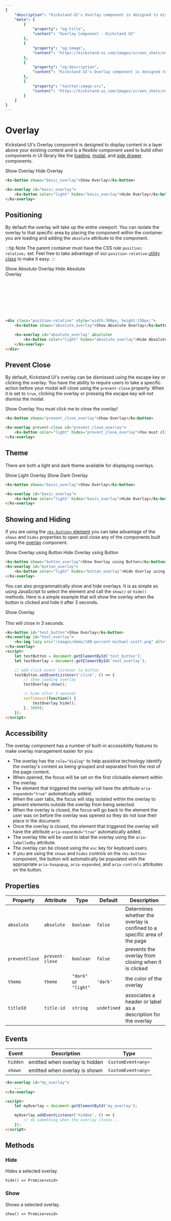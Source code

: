```yaml
---
{
    "description": "Kickstand UI's Overlay component is designed to display content in a layer above your existing content and is a flexible component used to build other components in UI library.",
    "meta": [
        {
            "property": "og:title",
            "content": "Overlay Component - Kickstand UI"
        },
        {
            "property": "og:image",
            "content": "https://kickstand-ui.com/images/screen_shots/overlay.png"
        },
        {
            "property": "og:description",
            "content": "Kickstand UI's Overlay component is designed to display content in a layer above your existing content and is a flexible component used to build other components in UI library."
        },
        {
            "property": "twitter:image:src",
            "content": "https://kickstand-ui.com/images/screen_shots/overlay.png"
        }
    ]
}
---
```


# Overlay

Kickstand UI's Overlay component is designed to display content in a layer above your existing content and is a flexible component used to build other components in UI library like the [loading](/components/loading.html), [modal](/components/modal.html), and [side drawer](/components/side-drawer.html) components.

<div class="my-xl">
    <ks-button shows="basic_overlay">Show Overlay</ks-button>
    <ks-overlay id="basic_overlay">
        <ks-button color="light" hides="basic_overlay">Hide Overlay</ks-button>
    </ks-overlay>
</div>

```html
<ks-button shows="basic_overlay">Show Overlay</ks-button>

<ks-overlay id="basic_overlay">
    <ks-button color="light" hides="basic_overlay">Hide Overlay</ks-button>
</ks-overlay>
```

## Positioning

By default the overlay will take up the entire viewport. You can isolate the overlay to that specific area by placing the component within the container you are loading and adding the `absolute` attribute to the component.

:::tip Note
The parent container must have the CSS rule `position: relative;` set. Feel free to take advantage of our `position-relative` [utility class](../utilities/position.md) to make it easy.
:::

<div class="my-xl p-xl position-relative" style="width:300px;height:150px;">
    <ks-button shows="absolute_overlay">Show Absolute Overlay</ks-button>
    <ks-overlay id="absolute_overlay" absolute>
        <ks-button color="light" hides="absolute_overlay">Hide Absolute Overlay</ks-button>
    </ks-overlay>
</div>

```html
<div class="position-relative" style="width:300px; height:150px;">
    <ks-button shows="absolute_overlay">Show Absolute Overlay</ks-button>

    <ks-overlay id="absolute_overlay" absolute>
        <ks-button color="light" hides="absolute_overlay">Hide Absolute Overlay</ks-button>
    </ks-overlay>
</div>
```

## Prevent Close

By default, Kickstand UI's overlay can be dismissed using the escape key or clicking the overlay. You have the ability to require users to take a specific action before your modal will close using the `prevent-close` property. When it is set to `true`, clicking the overlay or pressing the escape key will not dismiss the modal.

<div class="my-xl">
    <ks-button shows="prevent_close_overlay">Show Overlay</ks-button>
    <ks-overlay prevent-close id="prevent_close_overlay">
        <ks-button color="light" hides="prevent_close_overlay">You must click me to close the overlay!</ks-button>
    </ks-overlay>
</div>

```html
<ks-button shows="prevent_close_overlay">Show Overlay</ks-button>

<ks-overlay prevent-close id="prevent_close_overlay">
    <ks-button color="light" hides="prevent_close_overlay">You must click me to close the overlay!</ks-button>
</ks-overlay>
```

## Theme

There are both a light and dark theme available for displaying overlays.

<div class="my-xl">
    <ks-button shows="light_overlay">Show Light Overlay</ks-button>
    <ks-button shows="dark_overlay">Show Dark Overlay</ks-button>
    <ks-overlay theme="light" id="light_overlay">
        <ks-img style="max-width:500px;" lazy src="/images/demo/michael_scott_jesus.jpg" alt="Michael Scott dressed as Jesus" />
    </ks-overlay>
    <ks-overlay theme="dark" id="dark_overlay">
        <ks-img lazy src="/images/demo/prison_mike.jpeg" alt="Prison Mike" />
    </ks-overlay>
</div>

```html
<ks-button shows="basic_overlay">Show Overlay</ks-button>

<ks-overlay id="basic_overlay">
    <ks-button color="light" hides="basic_overlay">Hide Overlay</ks-button>
</ks-overlay>
```

## Showing and Hiding

If you are using the [`<ks-button>` element](/components/button.html) you can take advantage of the `shows` and `hides` properties to open and close any of the components built using the [overlay](/components/overlay.html) component.

<div class="my-xl display-flex">
    <ks-button shows="button_overlay">Show Overlay using Button</ks-button>
    <ks-overlay id="button_overlay">
        <ks-button color="light" hides="button_overlay">Hide Overlay using Button</ks-button>
    </ks-overlay>
</div>

```html
<ks-button shows="button_overlay">Show Overlay using Button</ks-button>
<ks-overlay id="button_overlay">
    <ks-button color="light" hides="button_overlay">Hide Overlay using Button</ks-button>
</ks-overlay>
```

You can also programmatically show and hide overlays. It is as simple as using JavaScript to select the element and call the `show()` or `hide()` methods. Here is a simple example that will show the overlay when the button is clicked and hide it after 3 seconds.

<div class="my-xl">
    <ks-button id="test_button">Show Overlay</ks-button>
    <ks-overlay id="test_overlay">
        <div class="bg-light text-center">
            <ks-img lazy src="/images/demo/100-percent-michael-scott.png" alt="michael scott thinking" style="max-width:500px;" /><br>
            <span>This will close in 3 seconds.</span>
        </div>
    </ks-overlay>
    <script>
        (function(){
            let testButton = document.getElementById('test_button');
            let testOverlay = document.getElementById('test_overlay');
            testButton.addEventListener('click', () => {
                testOverlay.show();
                setTimeout(function() {
                    testOverlay.hide();
                }, 3000);
            });
        })();
    </script>
</div>

```html
<ks-button id="test_button">Show Overlay</ks-button>
<ks-overlay id="test_overlay">
    <ks-img lazy src="/images/demo/100-percent-michael-scott.png" alt="michael scott thinking">
</ks-overlay>
<script>
    let testButton = document.getElementById('test_button');
    let testOverlay = document.getElementById('test_overlay');

    // add click event listener to button
    testButton.addEventListener('click', () => {
        // show loading overlay
        testOverlay.show();

        // hide after 3 seconds
        setTimeout(function() {
            testOverlay.hide();
        }, 3000);
    });
</script>
```

## Accessibility

The overlay component has a number of built-in accessibility features to make overlay management easier for you:

- The overlay has the `role="dialog"` to help assistive technology identify the overlay's content as being grouped and separated from the rest of the page content.
- When opened, the focus will be set on the first clickable element within the overlay.
- The element that triggered the overlay will have the attribute `aria-expanded="true"` automatically added.
- When the user tabs, the focus will stay isolated within the overlay to prevent elements outside the overlay from being selected.
- When the overlay is closed, the focus will go back to the element the user was on before the overlay was opened so they do not lose their place in the document.
- Once the overlay is closed, the element that triggered the overlay will have the attribute `aria-expanded="true"` automatically added.
- The overlay title will be used to label the overlay using the `aria-labelledby` attribute.
- The overlay can be closed using the `esc` key for keyboard users.
- If you are using the `shows` and `hides` controls on the `<ks-button>` component, the button will automatically be populated with the appropriate `aria-haspopup`, `aria-expanded`, and `aria-controls` attributes on the button.


## Properties

| Property       | Attribute       | Type                | Default     | Description |
| -------------- | --------------- | ------------------- | ----------- | ----------- |
| `absolute`     | `absolute`      | `boolean`           | `false`     | Determines whether the overlay is confined to a specific area of the page            |
| `preventClose` | `prevent-close` | `boolean`           | `false`     | prevents the overlay from closing when it is clicked            |
| `theme`        | `theme`         | `"dark"` or `"light"` | `'dark'`    | the color of the overlay            |
| `titleId`      | `title-id`      | `string`            | `undefined` | associates a header or label as a description for the overlay             |

## Events

| Event    | Description                    | Type               |
| -------- | ------------------------------ | ------------------ |
| `hidden` | emitted when overlay is hidden | `CustomEvent<any>` |
| `shown`  | emitted when overlay is shown  | `CustomEvent<any>` |

```html
<ks-overlay id="my_overlay">
    ...
</ks-overlay>

<script>
    let myOverlay = document.getElementById('my_overlay');

    myOverlay.addEventListener('hidden', () => {
        // do something when the overlay closes...
    });
</script>
```

## Methods

### Hide

Hides a selected overlay.

`hide() => Promise<void>`

### Show

Shows a selected overlay.

`show() => Promise<void>`
